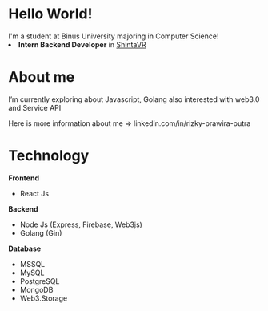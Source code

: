 <h1>Hello World!</h1>
I'm a student at Binus University majoring in Computer Science!

<li><b>Intern Backend Developer</b> in <a href="https://shintavr.com/">ShintaVR</a></li>
<h1>About me</h1>


I’m currently exploring about Javascript, Golang also interested with web3.0 and Service API

<p>Here is more information about me => linkedin.com/in/rizky-prawira-putra</p>

<h1>Technology</h1>
<b>Frontend</b>
<ul>
  <li>React Js</li>
</ul>
<b>Backend</b>
<ul>
  <li>Node Js (Express, Firebase, Web3js)</li>
  <li>Golang (Gin)</li>
</ul>
<b>Database</b>
<ul>
  <li>MSSQL</li>
  <li>MySQL</li>
  <li>PostgreSQL</li>
  <li>MongoDB</li>
  <li>Web3.Storage</li>
</ul>
